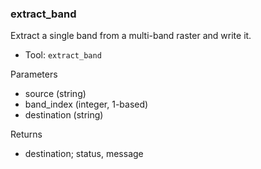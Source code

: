 ### extract_band

Extract a single band from a multi-band raster and write it.

- Tool: `extract_band`

Parameters

- source (string)
- band_index (integer, 1-based)
- destination (string)

Returns

- destination; status, message
